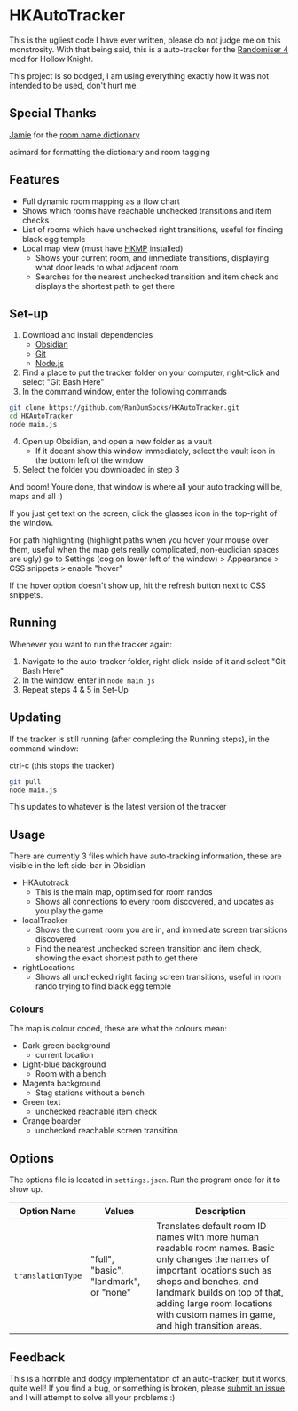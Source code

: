 # HKAutoTracker
This is the ugliest code I have ever written, please do not judge me on this monstrosity.
With that being said, this is a auto-tracker for the [Randomiser 4](https://github.com/homothetyhk/RandomizerMod) mod for Hollow Knight.

This project is so bodged, I am using everything exactly how it was not intended to be used, don't hurt me.

## Special Thanks
[Jamie](https://github.com/ManicJamie) for the [room name dictionary](https://github.com/ManicJamie/HKTranslator/blob/master/TranslatorDictionary.xml)

asimard for formatting the dictionary and room tagging

## Features
- Full dynamic room mapping as a flow chart
- Shows which rooms have reachable unchecked transitions and item checks
- List of rooms which have unchecked right transitions, useful for finding black egg temple
- Local map view (must have [HKMP](https://github.com/Extremelyd1/HKMP) installed)
	- Shows your current room, and immediate transitions, displaying what door leads to what adjacent room
	- Searches for the nearest unchecked transition and item check and displays the shortest path to get there

## Set-up
1) Download and install dependencies
    - [Obsidian](https://obsidian.md)
    - [Git](https://git-scm.com/download/win)
    - [Node.js](https://nodejs.org/en/)
2) Find a place to put the tracker folder on your computer, right-click and select "Git Bash Here"
3) In the command window, enter the following commands
```bash
git clone https://github.com/RanDumSocks/HKAutoTracker.git
cd HKAutoTracker
node main.js
```
4) Open up Obsidian, and open a new folder as a vault
    - If it doesnt show this window immediately, select the vault icon in the bottom left of the window
5) Select the folder you downloaded in step 3

And boom! Youre done, that window is where all your auto tracking will be, maps and all :)

If you just get text on the screen, click the glasses icon in the top-right of the window.

For path highlighting (highlight paths when you hover your mouse over them, useful when the map gets really complicated, non-euclidian spaces are ugly) go to Settings (cog on lower left of the window) > Appearance >  CSS snippets > enable "hover"

If the hover option doesn't show up, hit the refresh button next to CSS snippets.

## Running
Whenever you want to run the tracker again:
1) Navigate to the auto-tracker folder, right click inside of it and select "Git Bash Here"
2) In the window, enter in `node main.js`
3) Repeat steps 4 & 5 in Set-Up

## Updating
If the tracker is still running (after completing the Running steps), in the command window:

ctrl-c (this stops the tracker)
```bash
git pull
node main.js
```

This updates to whatever is the latest version of the tracker

## Usage
There are currently 3 files which have auto-tracking information, these are visible in the left side-bar in Obsidian

- HKAutotrack
	- This is the main map, optimised for room randos
	- Shows all connections to every room discovered, and updates as you play the game
- localTracker
	- Shows the current room you are in, and immediate screen transitions discovered
	- Find the nearest unchecked screen transition and item check, showing the exact shortest path to get there
- rightLocations
	- Shows all unchecked right facing screen transitions, useful in room rando trying to find black egg temple

### Colours
The map is colour coded, these are what the colours mean:
- Dark-green background
	- current location
- Light-blue background
	- Room with a bench
- Magenta background
	- Stag stations without a bench
- Green text
	- unchecked reachable item check
- Orange boarder
	- unchecked reachable screen transition

## Options
The options file is located in `settings.json`.
Run the program once for it to show up.

| Option Name | Values | Description |
| --- | --- | --- |
 | `translationType` | "full", "basic", "landmark", or "none" | Translates default room ID names with more human readable room names. Basic only changes the names of important locations such as shops and benches, and landmark builds on top of that, adding large room locations with custom names in game, and high transition areas. |

## Feedback
This is a horrible and dodgy implementation of an auto-tracker, but it works, quite well!
If you find a bug, or something is broken, please [submit an issue](https://github.com/RanDumSocks/HKAutoTracker/issues/new) and I will attempt to solve all your problems :)